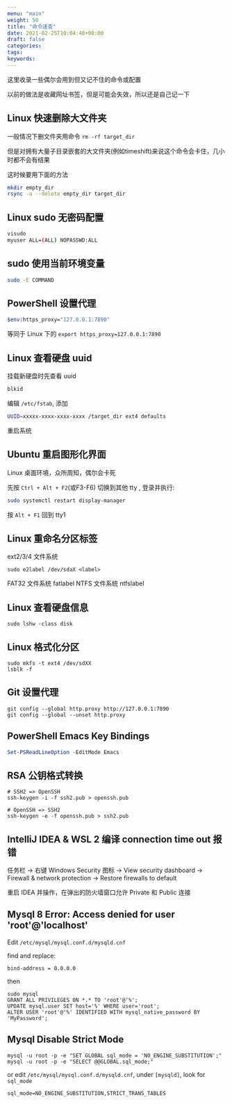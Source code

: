 ```yaml
---
menu: "main"
weight: 50
title: "命令速查"
date: 2021-02-25T10:04:48+08:00
draft: false
categories:
tags:
keywords:
---
```


这里收录一些偶尔会用到但又记不住的命令或配置

以前的做法是收藏网址书签，但是可能会失效，所以还是自己记一下

## Linux 快速删除大文件夹

一般情况下删文件夹用命令 `rm -rf target_dir`

但是对拥有大量子目录嵌套的大文件夹(例如timeshift)来说这个命令会卡住，几小时都不会有结果

这时候要用下面的方法

```bash
mkdir empty_dir
rsync -a --delete empty_dir target_dir
```

## Linux sudo 无密码配置

```bash
visudo
myuser ALL=(ALL) NOPASSWD:ALL
```

## sudo 使用当前环境变量

```bash
sudo -E COMMAND
```

## PowerShell 设置代理

```bash
$env:https_proxy="127.0.0.1:7890"
```

等同于 Linux 下的 `export https_proxy=127.0.0.1:7890`

## Linux 查看硬盘 uuid

挂载新硬盘时先查看 uuid

```bash
blkid
```

编辑 `/etc/fstab`, 添加

```bash
UUID=xxxxx-xxxx-xxxx-xxxx /target_dir ext4 defaults
```

重启系统

## Ubuntu 重启图形化界面

Linux 桌面环境，众所周知，偶尔会卡死

先按 `Ctrl + Alt + F2`(或F3-F6) 切换到其他 tty , 登录并执行:

```bash
sudo systemctl restart display-manager
```

按 `Alt + F1` 回到 tty1

## Linux 重命名分区标签

ext2/3/4 文件系统

```
sudo e2label /dev/sdaX <label>
```

FAT32 文件系统 fatlabel
NTFS 文件系统 ntfslabel

## Linux 查看硬盘信息

```
sudo lshw -class disk
```

## Linux 格式化分区

```
sudo mkfs -t ext4 /dev/sdXX
lsblk -f
```

## Git 设置代理

```
git config --global http.proxy http://127.0.0.1:7890
git config --global --unset http.proxy
```

## PowerShell Emacs Key Bindings

```PowerShell
Set-PSReadLineOption -EditMode Emacs
```

## RSA 公钥格式转换

```
# SSH2 => OpenSSH
ssh-keygen -i -f ssh2.pub > openssh.pub

# OpenSSH => SSH2
ssh-keygen -e -f openssh.pub > ssh2.pub
```

## IntelliJ IDEA & WSL 2 编译 connection time out 报错

任务栏 -> 右键 Windows Security 图标 -> View security dashboard -> Firewall & network protection -> Restore firewalls to default

重启 IDEA 并操作，在弹出的防火墙窗口允许 Private 和 Public 连接

## Mysql 8 Error: Access denied for user 'root'@'localhost'

Edit `/etc/mysql/mysql.conf.d/mysqld.cnf`

find and replace:

    bind-address = 0.0.0.0

then

    sudo mysql
    GRANT ALL PRIVILEGES ON *.* TO 'root'@'%';
    UPDATE mysql.user SET host='%' WHERE user='root';
    ALTER USER 'root'@'%' IDENTIFIED WITH mysql_native_password BY 'MyPassword';

## Mysql Disable Strict Mode

    mysql -u root -p -e "SET GLOBAL sql_mode = 'NO_ENGINE_SUBSTITUTION';"
    mysql -u root -p -e "SELECT @@GLOBAL.sql_mode;"

or edit `/etc/mysql/mysql.conf.d/mysqld.cnf`, under `[mysqld]`, look for `sql_mode`

    sql_mode=NO_ENGINE_SUBSTITUTION,STRICT_TRANS_TABLES
